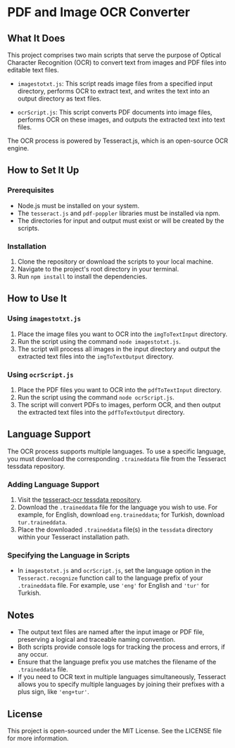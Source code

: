 # PDF and Image OCR Converter

## What It Does

This project comprises two main scripts that serve the purpose of Optical Character Recognition (OCR) to convert text from images and PDF files into editable text files.

- `imagestotxt.js`: This script reads image files from a specified input directory, performs OCR to extract text, and writes the text into an output directory as text files.

- `ocrScript.js`: This script converts PDF documents into image files, performs OCR on these images, and outputs the extracted text into text files.

The OCR process is powered by Tesseract.js, which is an open-source OCR engine.

## How to Set It Up

### Prerequisites

- Node.js must be installed on your system.
- The `tesseract.js` and `pdf-poppler` libraries must be installed via npm.
- The directories for input and output must exist or will be created by the scripts.

### Installation

1. Clone the repository or download the scripts to your local machine.
2. Navigate to the project's root directory in your terminal.
3. Run `npm install` to install the dependencies.

## How to Use It

### Using `imagestotxt.js`

1. Place the image files you want to OCR into the `imgToTextInput` directory.
2. Run the script using the command `node imagestotxt.js`.
3. The script will process all images in the input directory and output the extracted text files into the `imgToTextOutput` directory.

### Using `ocrScript.js`

1. Place the PDF files you want to OCR into the `pdfToTextInput` directory.
2. Run the script using the command `node ocrScript.js`.
3. The script will convert PDFs to images, perform OCR, and then output the extracted text files into the `pdfToTextOutput` directory.

## Language Support

The OCR process supports multiple languages. To use a specific language, you must download the corresponding `.traineddata` file from the Tesseract tessdata repository.

### Adding Language Support

1. Visit the [tesseract-ocr tessdata repository](https://github.com/tesseract-ocr/tessdata).
2. Download the `.traineddata` file for the language you wish to use. For example, for English, download `eng.traineddata`; for Turkish, download `tur.traineddata`.
3. Place the downloaded `.traineddata` file(s) in the `tessdata` directory within your Tesseract installation path.

### Specifying the Language in Scripts

- In `imagestotxt.js` and `ocrScript.js`, set the language option in the `Tesseract.recognize` function call to the language prefix of your `.traineddata` file. For example, use `'eng'` for English and `'tur'` for Turkish.

## Notes

- The output text files are named after the input image or PDF file, preserving a logical and traceable naming convention.
- Both scripts provide console logs for tracking the process and errors, if any occur.
- Ensure that the language prefix you use matches the filename of the `.traineddata` file.
- If you need to OCR text in multiple languages simultaneously, Tesseract allows you to specify multiple languages by joining their prefixes with a plus sign, like `'eng+tur'`.

## License

This project is open-sourced under the MIT License. See the LICENSE file for more information.
